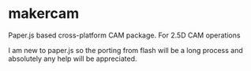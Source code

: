 # makercam
Paper.js based cross-platform CAM package. For 2.5D CAM operations

I am new to paper.js so the porting from flash will be a long process and absolutely any help will be appreciated.

